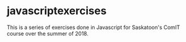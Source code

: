 # javascriptexercises

This is a series of exercises done in Javascript for Saskatoon's ComIT course over the summer of 2018.
